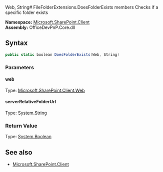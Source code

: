 Web, String# FileFolderExtensions.DoesFolderExists members
Checks if a specific folder exists  

**Namespace:** [Microsoft.SharePoint.Client](Microsoft.SharePoint.Client.md)  
**Assembly:** OfficeDevPnP.Core.dll  
## Syntax
```C#
public static boolean DoesFolderExists(Web, String)
```
### Parameters
#### web
Type: [Microsoft.SharePoint.Client.Web](Microsoft.SharePoint.Client.Web.md) 
#### 
#### serverRelativeFolderUrl
Type: [System.String](System.String.md) 
#### 
### Return Value
Type: [System.Boolean](System.Boolean.md)
## See also
- [Microsoft.SharePoint.Client](Microsoft.SharePoint.Client.md)
